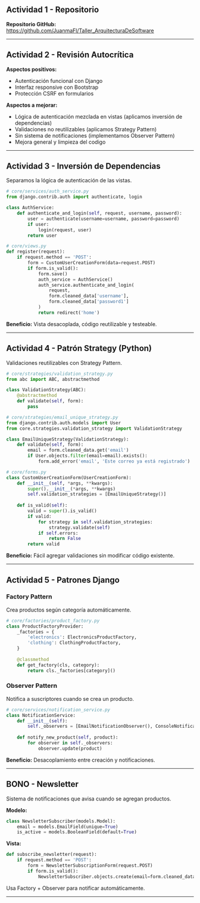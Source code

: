 ## Actividad 1 - Repositorio
**Repositorio GitHub:** https://github.com/JuanmaFl/Taller_ArquitecturaDeSoftware

***

## Actividad 2 - Revisión Autocrítica

**Aspectos positivos:**
- Autenticación funcional con Django
- Interfaz responsive con Bootstrap
- Protección CSRF en formularios

**Aspectos a mejorar:**
- Lógica de autenticación mezclada en vistas (aplicamos inversión de dependencias)
- Validaciones no reutilizables (aplicamos Strategy Pattern)
- Sin sistema de notificaciones (implementamos Observer Pattern)
- Mejora general y limpieza del codigo
---

## Actividad 3 - Inversión de Dependencias

Separamos la lógica de autenticación de las vistas.

```python
# core/services/auth_service.py
from django.contrib.auth import authenticate, login

class AuthService:
    def authenticate_and_login(self, request, username, password):
        user = authenticate(username=username, password=password)
        if user:
            login(request, user)
        return user
```

```python
# core/views.py
def register(request):
    if request.method == 'POST':
        form = CustomUserCreationForm(data=request.POST)
        if form.is_valid():
            form.save()
            auth_service = AuthService()
            auth_service.authenticate_and_login(
                request,
                form.cleaned_data['username'],
                form.cleaned_data['password1']
            )
            return redirect('home')
```

**Beneficio:** Vista desacoplada, código reutilizable y testeable.

***

## Actividad 4 - Patrón Strategy (Python)

Validaciones reutilizables con Strategy Pattern.

```python
# core/strategies/validation_strategy.py
from abc import ABC, abstractmethod

class ValidationStrategy(ABC):
    @abstractmethod
    def validate(self, form):
        pass
```

```python
# core/strategies/email_unique_strategy.py
from django.contrib.auth.models import User
from core.strategies.validation_strategy import ValidationStrategy

class EmailUniqueStrategy(ValidationStrategy):
    def validate(self, form):
        email = form.cleaned_data.get('email')
        if User.objects.filter(email=email).exists():
            form.add_error('email', 'Este correo ya está registrado')
```

```python
# core/forms.py
class CustomUserCreationForm(UserCreationForm):
    def __init__(self, *args, **kwargs):
        super().__init__(*args, **kwargs)
        self.validation_strategies = [EmailUniqueStrategy()]
    
    def is_valid(self):
        valid = super().is_valid()
        if valid:
            for strategy in self.validation_strategies:
                strategy.validate(self)
            if self.errors:
                return False
        return valid
```

**Beneficio:** Fácil agregar validaciones sin modificar código existente.

***

## Actividad 5 - Patrones Django

### Factory Pattern
Crea productos según categoría automáticamente.

```python
# core/factories/product_factory.py
class ProductFactoryProvider:
    _factories = {
        'electronics': ElectronicsProductFactory,
        'clothing': ClothingProductFactory,
    }
    
    @classmethod
    def get_factory(cls, category):
        return cls._factories[category]()
```

### Observer Pattern
Notifica a suscriptores cuando se crea un producto.

```python
# core/services/notification_service.py
class NotificationService:
    def __init__(self):
        self._observers = [EmailNotificationObserver(), ConsoleNotificationObserver()]
    
    def notify_new_product(self, product):
        for observer in self._observers:
            observer.update(product)
```

**Beneficio:** Desacoplamiento entre creación y notificaciones.

***

## BONO - Newsletter

Sistema de notificaciones que avisa cuando se agregan productos.

**Modelo:**
```python
class NewsletterSubscriber(models.Model):
    email = models.EmailField(unique=True)
    is_active = models.BooleanField(default=True)
```

**Vista:**
```python
def subscribe_newsletter(request):
    if request.method == 'POST':
        form = NewsletterSubscriptionForm(request.POST)
        if form.is_valid():
            NewsletterSubscriber.objects.create(email=form.cleaned_data['email'])
```

Usa Factory + Observer para notificar automáticamente.

---
